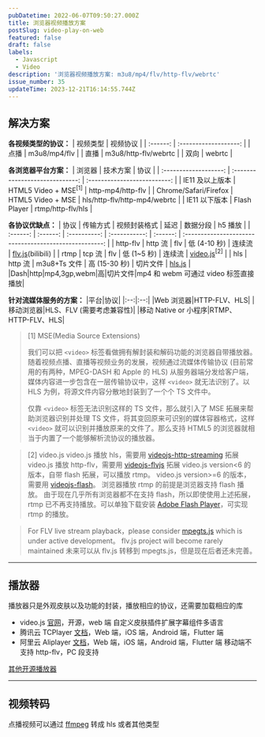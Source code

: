 ```yaml
---
pubDatetime: 2022-06-07T09:50:27.000Z
title: 浏览器视频播放方案
postSlug: video-play-on-web
featured: false
draft: false
labels:
  - Javascript
  - Video
description: '浏览器视频播放方案: m3u8/mp4/flv/http-flv/webrtc'
issue_number: 35
updateTime: 2023-12-21T16:14:55.744Z
---
```


## 解决方案

**各视频类型的协议：**
| 视频类型 | 视频协议 |
| :------: | :-------------------: |
| 点播 | m3u8/mp4/flv |
| 直播 | m3u8/http-flv/webrtc |
| 双向 | webrtc |

**各浏览器平台方案：**
| 浏览器 | 技术方案 | 协议 |
| :-------------------: | :-----------------------------: | :--------------------------: |
| IE11 及以上版本 | HTML5 Video + MSE<sup>[1]</sup> | http-mp4/http-flv |
| Chrome/Safari/Firefox | HTML5 Video + MSE | hls/http-flv/http-mp4/webrtc |
| IE11 以下版本 | Flash Player | rtmp/http-flv/hls |

**各协议优缺点：**
| 协议 | 传输方式 | 视频封装格式 | 延迟 | 数据分段 | h5 播放 |
| :------: | :------: | :----------: | :-----------: | :------: | :----------------------------------------------------: |
| http-flv | http 流 | flv | 低 (4-10 秒) | 连续流 | [flv.js](https://github.com/Bilibili/flv.js)(bilibili) |
| rtmp | tcp 流 | flv | 低 (1~5 秒) | 连续流 | [video.js](https://videojs.com/)<sup>[2]</sup> |
| hls | http 流 | m3u8+Ts 文件 | 高 (15-30 秒) | 切片文件 | [hls.js](https://github.com/video-dev/hls.js) |
|Dash|http|mp4,3gp,webm|高|切片文件|mp4 和 webm 可通过 video 标签直接播放|

**针对流媒体服务的方案：**
|平台|协议|
|:--:|:--:|
|Web 浏览器|HTTP-FLV、HLS|
|移动浏览器|HLS、FLV (需要考虑兼容性)|
|移动 Native or 小程序|RTMP、HTTP-FLV、HLS|

> [1] MSE(Media Source Extensions)
>
> 我们可以把 `<video>` 标签看做拥有解封装和解码功能的浏览器自带播放器。随着视频点播、直播等视频业务的发展，视频通过流媒体传输协议 (目前常用的有两种，MPEG-DASH 和 Apple 的 HLS) 从服务器端分发给客户端，媒体内容进一步包含在一层传输协议中，这样 `<video>` 就无法识别了。以 HLS 为例，将源文件内容分散地封装到了一个个 TS 文件中。
>
> 仅靠 `<video>` 标签无法识别这样的 TS 文件，那么就引入了 MSE 拓展来帮助浏览器识别并处理 TS 文件，将其变回原来可识别的媒体容器格式，这样 `<video>` 就可以识别并播放原来的文件了。那么支持 HTML5 的浏览器就相当于内置了一个能够解析流协议的播放器。

> [2] video.js
> video.js 播放 hls，需要用 [videojs-http-streaming](https://github.com/videojs/http-streaming) 拓展
> video.js 播放 http-flv，需要用 [videojs-flvjs](https://github.com/mister-ben/videojs-flvjs) 拓展
> video.js version&lt;6 的版本，自带 flash 拓展，可以播放 rtmp。
> video.js version>=6 的版本，需要用 [videojs-flash](github.com/videojs/videojs-flash)。
> 浏览器播放 rtmp 的前提是浏览器支持 flash 播放。
> 由于现在几乎所有浏览器都不在支持 flash，所以即使使用上述拓展，rtmp 已不再支持播放。可以单独下载安装 [Adobe Flash Player](https://www.flash.cn/)，可实现 rtmp 的播放。

> For FLV live stream playback，please consider [mpegts.js](https://github.com/xqq/mpegts.js) which is under active development。
> flv.js project will become rarely maintained
> 未来可以从 flv.js 转移到 mpegts.js，但是现在后者还未完善。

---

## 播放器

播放器只是外观皮肤以及功能的封装，播放相应的协议，还需要加载相应的库

- video.js
  [官网](https://videojs.com/)，开源，web 端
  自定义皮肤插件扩展字幕组件多语言
- 腾讯云 TCPlayer
  [文档](https://cloud.tencent.com/document/product/881/20205)，Web 端，iOS 端，Android 端，Flutter 端
- 阿里云 Aliplayer
  [文档](https://help.aliyun.com/document_detail/125548.htm)，Web 端，iOS 端，Android 端，Flutter 端
  移动端不支持 http-flv，PC 段支持

[其他开源播放器](https://juejin.cn/post/6844903438657028109)

---

## 视频转码

点播视频可以通过 [ffmpeg](http://ffmpeg.org/download.html) 转成 hls 或者其他类型

